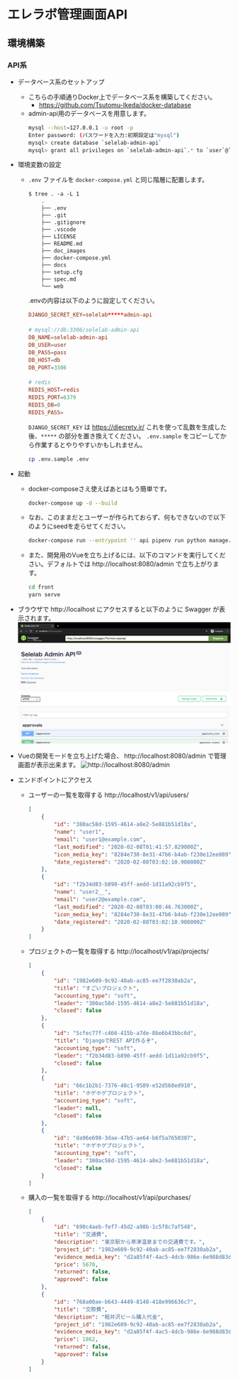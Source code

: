 # エレラボ管理画面API

## 環境構築
### API系
- データベース系のセットアップ
  - こちらの手順通りDocker上でデータベース系を構築してください。
    - https://github.com/Tsutomu-Ikeda/docker-database
  - admin-api用のデータベースを用意します。
    ```bash
    mysql --host=127.0.0.1 -u root -p
    Enter password: (パスワードを入力:初期設定は"mysql")
    mysql> create database `selelab-admin-api`
    mysql> grant all privileges on `selelab-admin-api`.* to `user`@`%`;
    ```

- 環境変数の設定
  - `.env` ファイルを `docker-compose.yml` と同じ階層に配置します。
    ```
    $ tree . -a -L 1
        .
        ├── .env
        ├── .git
        ├── .gitignore
        ├── .vscode
        ├── LICENSE
        ├── README.md
        ├── doc_images
        ├── docker-compose.yml
        ├── docs
        ├── setup.cfg
        ├── spec.md
        └── web
    ```
    .envの内容は以下のように設定してください。
    ```conf
    DJANGO_SECRET_KEY=selelab*****admin-api

    # mysql://db:3306/selelab-admin-api
    DB_NAME=selelab-admin-api
    DB_USER=user
    DB_PASS=pass
    DB_HOST=db
    DB_PORT=3306

    # redis
    REDIS_HOST=redis
    REDIS_PORT=6379
    REDIS_DB=0
    REDIS_PASS=
    ```
    `DJANGO_SECRET_KEY` は https://djecrety.ir/ これを使って乱数を生成した後、`*****` の部分を置き換えてください。
    `.env.sample` をコピーしてから作業するとやりやすいかもしれません。
    ```bash
    cp .env.sample .env
    ```

- 起動
  - docker-composeさえ使えばあとはもう簡単です。
    ```bash
    docker-compose up -d --build
    ```
  - なお、このままだとユーザーが作られておらず、何もできないので以下のようにseedを走らせてください。
    ```bash
    docker-compose run --entrypoint '' api pipenv run python manage.py loaddata seed_auth.json seed_accounting.json
    ```
  - また、開発用のVueを立ち上げるには、以下のコマンドを実行してください。デフォルトでは http://localhost:8080/admin で立ち上がります。
    ```bash
    cd front
    yarn serve
    ```

- ブラウザで http://localhost にアクセスすると以下のように Swagger が表示されます。
    ![Swaggerの画像](./doc_images/swagger.png)

- Vueの開発モードを立ち上げた場合、 http://localhost:8080/admin で管理画面が表示出来ます。
    ![http://localhost:8080/admin](https://user-images.githubusercontent.com/40418321/76577652-6a415900-6509-11ea-9b11-4194caddef7c.png)

- エンドポイントにアクセス
    - ユーザーの一覧を取得する
    http://localhost/v1/api/users/
        ```json
        [
            {
                "id": "380ac58d-1595-4614-a8e2-5e881b51d18a",
                "name": "user1",
                "email": "user1@example.com",
                "last_modified": "2020-02-08T01:41:57.829000Z",
                "icon_media_key": "8284e730-8e31-47b6-b4ab-f230e12ee089",
                "date_registered": "2020-02-08T03:02:10.908000Z"
            },
            {
                "id": "f2b34d83-b890-45ff-aedd-1d11a92cb9f5",
                "name": "user2__",
                "email": "user2@example.com",
                "last_modified": "2020-02-08T03:00:46.763000Z",
                "icon_media_key": "8284e730-8e31-47b6-b4ab-f230e12ee089",
                "date_registered": "2020-02-08T03:02:10.908000Z"
            }
        ]
        ```
    - プロジェクトの一覧を取得する
    http://localhost/v1/api/projects/
        ```json
        [
            {
                "id": "1982e609-9c92-40ab-ac85-ee7f2830ab2a",
                "title": "すごいプロジェクト",
                "accounting_type": "soft",
                "leader": "380ac58d-1595-4614-a8e2-5e881b51d18a",
                "closed": false
            },
            {
                "id": "5cfec77f-c466-415b-a7de-8be6b43bbc6d",
                "title": "DjangoでREST API作るぞ",
                "accounting_type": "soft",
                "leader": "f2b34d83-b890-45ff-aedd-1d11a92cb9f5",
                "closed": false
            },
            {
                "id": "66c1b2b1-7376-48c1-9509-e52d568ed910",
                "title": "ホゲホゲプロジェクト",
                "accounting_type": "soft",
                "leader": null,
                "closed": false
            },
            {
                "id": "da96e698-3dae-47b5-ae64-b6f5a7650387",
                "title": "ホゲホゲプロジェクト",
                "accounting_type": "soft",
                "leader": "380ac58d-1595-4614-a8e2-5e881b51d18a",
                "closed": false
            }
        ]
        ```
    - 購入の一覧を取得する
    http://localhost/v1/api/purchases/
        ```json
        [
            {
                "id": "690c4aeb-fef7-45d2-a98b-1c5f8c7af548",
                "title": "交通費",
                "description": "東京駅から草津温泉までの交通費です。",
                "project_id": "1982e609-9c92-40ab-ac85-ee7f2830ab2a",
                "evidence_media_key": "d2a85f4f-4ac5-4dcb-986e-6e988d83d3b4",
                "price": 5670,
                "returned": false,
                "approved": false
            },
            {
                "id": "768a00ae-b643-4449-8148-418e996636c7",
                "title": "交際費",
                "description": "軽井沢ビール購入代金",
                "project_id": "1982e609-9c92-40ab-ac85-ee7f2830ab2a",
                "evidence_media_key": "d2a85f4f-4ac5-4dcb-986e-6e988d83d3b4",
                "price": 1862,
                "returned": false,
                "approved": false
            }
        ]
        ```

<!--
### ドキュメント系

- 初期設定

    ```
    # nodejsをインストールする
    brew install node

    # aglioをインストールする
    npm install -g aglio
    ```

- http://localhost:3000/ でAPIドキュメントをみるためのサーバーを起動する
    ```
    aglio -i spec.md -s
    ```

- spec.htmlを出力する

    GitHub上にアップロードした後、https://htmlpreview.github.io/?https://github.com/selelab/admin-api/blob/master/docs/spec.html で見ることができる。
    ```
    aglio -i spec.md -o docs/spec.html
    ```
-->
